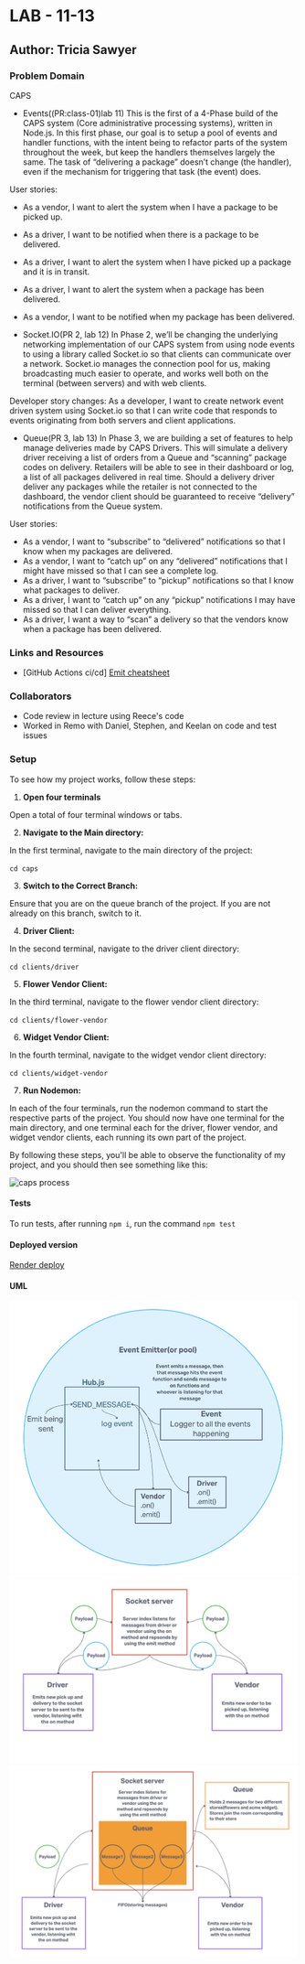 # LAB - 11-13

## Author: Tricia Sawyer

### Problem Domain

CAPS

- Events((PR:class-01)lab 11)
This is the first of a 4-Phase build of the CAPS system (Core administrative processing systems), written in Node.js. In this first phase, our goal is to setup a pool of events and handler functions, with the intent being to refactor parts of the system throughout the week, but keep the handlers themselves largely the same. The task of “delivering a package” doesn’t change (the handler), even if the mechanism for triggering that task (the event) does.

User stories:

- As a vendor, I want to alert the system when I have a package to be picked up.
- As a driver, I want to be notified when there is a package to be delivered.
- As a driver, I want to alert the system when I have picked up a package and it is in transit.
- As a driver, I want to alert the system when a package has been delivered.
- As a vendor, I want to be notified when my package has been delivered.

- Socket.IO(PR 2, lab 12)
In Phase 2, we’ll be changing the underlying networking implementation of our CAPS system from using node events to using a library called Socket.io so that clients can communicate over a network. Socket.io manages the connection pool for us, making broadcasting much easier to operate, and works well both on the terminal (between servers) and with web clients.

Developer story changes:
As a developer, I want to create network event driven system using Socket.io so that I can write code that responds to events originating from both servers and client applications.

- Queue(PR 3, lab 13)
In Phase 3, we are building a set of features to help manage deliveries made by CAPS Drivers. This will simulate a delivery driver receiving a list of orders from a Queue and “scanning” package codes on delivery. Retailers will be able to see in their dashboard or log, a list of all packages delivered in real time. Should a delivery driver deliver any packages while the retailer is not connected to the dashboard, the vendor client should be guaranteed to receive “delivery” notifications from the Queue system.

User stories:

- As a vendor, I want to “subscribe” to “delivered” notifications so that I know when my packages are delivered.
- As a vendor, I want to “catch up” on any “delivered” notifications that I might have missed so that I can see a complete log.
- As a driver, I want to “subscribe” to “pickup” notifications so that I know what packages to deliver.
- As a driver, I want to “catch up” on any “pickup” notifications I may have missed so that I can deliver everything.
- As a driver, I want a way to “scan” a delivery so that the vendors know when a package has been delivered.

### Links and Resources

- [GitHub Actions ci/cd]
[Emit cheatsheet](https://socket.io/docs/v3/emit-cheatsheet/)

### Collaborators

- Code review in lecture using Reece's code
- Worked in Remo with Daniel, Stephen, and Keelan on code and test issues

### Setup

To see how my project works, follow these steps:

1. **Open four terminals**

Open a total of four terminal windows or tabs.

2. **Navigate to the Main directory:**

In the first terminal, navigate to the main directory of the project:

`cd caps`

3. **Switch to the Correct Branch:**

Ensure that you are on the queue branch of the project. If you are not already on this branch, switch to it.

4. **Driver Client:**

In the second terminal, navigate to the driver client directory:

`cd clients/driver`

5. **Flower Vendor Client:**

In the third terminal, navigate to the flower vendor client directory:

`cd clients/flower-vendor`

6. **Widget Vendor Client:**

In the fourth terminal, navigate to the widget vendor client directory:

`cd clients/widget-vendor`

7. **Run Nodemon:**

In each of the four terminals, run the nodemon command to start the respective parts of the project. You should now have one terminal for the main directory, and one terminal each for the driver, flower vendor, and widget vendor clients, each running its own part of the project.

By following these steps, you'll be able to observe the functionality of my project, and you should then see something like this:

![caps process](./assets/caps-process.png)

#### Tests

To run tests, after running `npm i`, run the command `npm test`

#### Deployed version

[Render deploy](https://caps-dev.onrender.com)

#### UML

![UML](./assets/lab11-UML.png)
![UML](./assets/lab12-UML.png)
![UML](./assets/lab13-UML.png)
